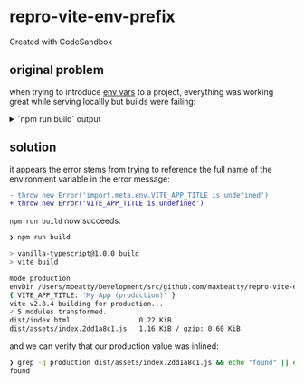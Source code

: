 # repro-vite-env-prefix
Created with CodeSandbox

## original problem

when trying to introduce [env vars](https://vitejs.dev/guide/env-and-mode.html#env-files) to a project, everything was working great while serving locallly but builds were failing:

<details>
<summary>
`npm run build` output
</summary>

```sh
❯ npm run build

> vanilla-typescript@1.0.0 build
> vite build

mode production
envDir /Users/mbeatty/Development/src/github.com/maxbeatty/repro-vite-env-prefix/config
{ VITE_APP_TITLE: 'My App (production)' }
vite v2.8.4 building for production...
✓ 4 modules transformed.
[rollup-plugin-dynamic-import-variables] Unexpected token (7:20)
file: /Users/mbeatty/Development/src/github.com/maxbeatty/repro-vite-env-prefix/src/config.env.ts:7:20
error during build:
SyntaxError: Unexpected token (7:20)
    at Parser.pp$4.raise (/Users/mbeatty/Development/src/github.com/maxbeatty/repro-vite-env-prefix/node_modules/rollup/dist/shared/rollup.js:19607:13)
    at Parser.pp$9.unexpected (/Users/mbeatty/Development/src/github.com/maxbeatty/repro-vite-env-prefix/node_modules/rollup/dist/shared/rollup.js:16903:8)
    at Parser.pp$9.expect (/Users/mbeatty/Development/src/github.com/maxbeatty/repro-vite-env-prefix/node_modules/rollup/dist/shared/rollup.js:16897:26)
    at Parser.pp$5.parseExprList (/Users/mbeatty/Development/src/github.com/maxbeatty/repro-vite-env-prefix/node_modules/rollup/dist/shared/rollup.js:19474:12)
    at Parser.pp$5.parseNew (/Users/mbeatty/Development/src/github.com/maxbeatty/repro-vite-env-prefix/node_modules/rollup/dist/shared/rollup.js:19155:57)
    at Parser.pp$5.parseExprAtom (/Users/mbeatty/Development/src/github.com/maxbeatty/repro-vite-env-prefix/node_modules/rollup/dist/shared/rollup.js:18969:17)
    at Parser.pp$5.parseExprSubscripts (/Users/mbeatty/Development/src/github.com/maxbeatty/repro-vite-env-prefix/node_modules/rollup/dist/shared/rollup.js:18774:19)
    at Parser.pp$5.parseMaybeUnary (/Users/mbeatty/Development/src/github.com/maxbeatty/repro-vite-env-prefix/node_modules/rollup/dist/shared/rollup.js:18740:17)
    at Parser.pp$5.parseExprOps (/Users/mbeatty/Development/src/github.com/maxbeatty/repro-vite-env-prefix/node_modules/rollup/dist/shared/rollup.js:18667:19)
    at Parser.pp$5.parseMaybeConditional (/Users/mbeatty/Development/src/github.com/maxbeatty/repro-vite-env-prefix/node_modules/rollup/dist/shared/rollup.js:18650:19)
```

</details>

## solution

it appears the error stems from trying to reference the full name of the environment variable in the error message:

```diff
- throw new Error('import.meta.env.VITE_APP_TITLE is undefined')
+ throw new Error('VITE_APP_TITLE is undefined')
```

`npm run build` now succeeds:

```sh
❯ npm run build

> vanilla-typescript@1.0.0 build
> vite build

mode production
envDir /Users/mbeatty/Development/src/github.com/maxbeatty/repro-vite-env-prefix/config
{ VITE_APP_TITLE: 'My App (production)' }
vite v2.8.4 building for production...
✓ 5 modules transformed.
dist/index.html                 0.22 KiB
dist/assets/index.2dd1a8c1.js   1.16 KiB / gzip: 0.60 KiB
```

and we can verify that our production value was inlined:

```sh
❯ grep -q production dist/assets/index.2dd1a8c1.js && echo "found" || echo "not found"
found
```

